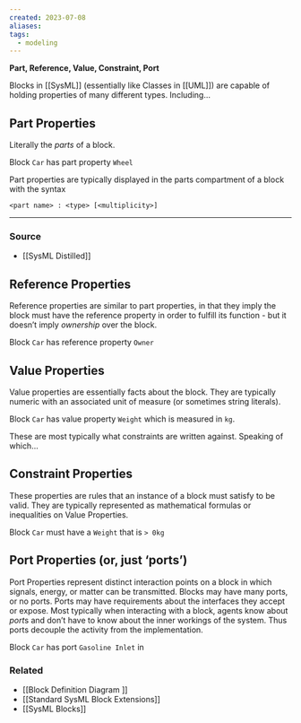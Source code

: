 ```yaml
---
created: 2023-07-08
aliases: 
tags:
  - modeling
---
```

**Part, Reference, Value, Constraint, Port**

Blocks in [[SysML]] (essentially like Classes in [[UML]]) are capable of holding properties of many different types. Including...

## Part Properties

Literally the *parts* of a block. 

Block `Car` has part property `Wheel`

Part properties are typically displayed in the  parts compartment of a block with the syntax

```
<part name> : <type> [<multiplicity>]
```

****
### Source
- [[SysML Distilled]]

## Reference Properties

Reference properties are similar to part properties, in that they imply the block must have the reference property in order to fulfill its function - but it doesn’t imply *ownership* over the block. 

Block `Car` has reference property `Owner`

## Value Properties

Value properties are essentially facts about the block. They are typically numeric with an associated unit of measure (or sometimes string literals).

Block `Car` has value property `Weight` which is measured in `kg`.

These are most typically what constraints are written against. Speaking of which...

## Constraint Properties

These properties are rules that an instance of a block must satisfy to be valid. They are typically represented as mathematical formulas or inequalities on Value Properties.

Block `Car` must have a `Weight` that is `> 0kg`

## Port Properties (or, just ‘ports’)

Port Properties represent distinct interaction points on a block in which signals, energy, or matter can be transmitted. Blocks may have many ports, or no ports. Ports may have requirements about the interfaces they accept or expose. Most typically when interacting with a block, agents know about *port*s and don’t have to know about the inner workings of the system. Thus ports decouple the activity from the implementation.

Block `Car` has port `Gasoline Inlet` in

### Related
- [[Block Definition Diagram ]] 
- [[Standard SysML Block Extensions]] 
- [[SysML Blocks]]